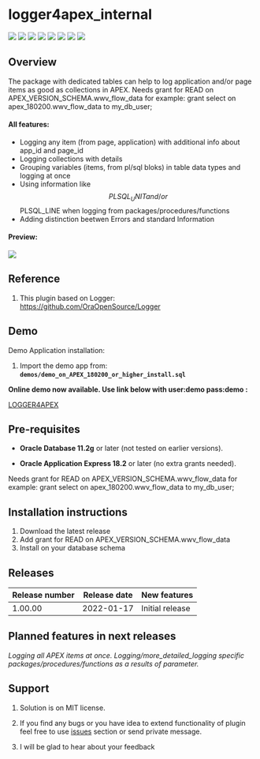 # logger4apex_internal

![](https://img.shields.io/badge/APEX-18.2-success.svg) ![](https://img.shields.io/badge/APEX-19.1-success.svg) ![](https://img.shields.io/badge/APEX-19.2-success.svg) ![](https://img.shields.io/badge/APEX-20.1-success.svg) ![](https://img.shields.io/badge/APEX-20.2-success.svg)
![](https://img.shields.io/badge/Oracle-11g-success.svg) ![](https://img.shields.io/badge/Oracle-12c-success.svg)  ![](https://img.shields.io/badge/Oracle-18c-success.svg)


## Overview

The package with dedicated tables can help to log application and/or page items as good as collections in APEX.
Needs grant for READ on APEX_VERSION_SCHEMA.wwv_flow_data for example: grant select on apex_180200.wwv_flow_data to my_db_user;


#### All features:

- Logging any item (from page, application) with additional info about app_id and page_id
- Logging collections with details
- Grouping variables (items, from pl/sql bloks) in table data types and logging at once
- Using information like $$PLSQL_UNIT and/or $$PLSQL_LINE when logging from packages/procedures/functions
- Adding distinction beetwen Errors and standard Information


#### Preview: 

![](https://raw.githubusercontent.com/CanbiPl/logger4apex_internal/preview.png)


## Reference

1. This plugin based on Logger: https://github.com/OraOpenSource/Logger 

## Demo

Demo Application installation: 

1. Import the demo app from: **`demos/demo_on_APEX_180200_or_higher_install.sql`**
   

**Online demo now available. Use link below with user:demo pass:demo :**

[LOGGER4APEX](https://CANBI.PL/ords/f?p=LOGGER4APEX)


## Pre-requisites

- **Oracle Database 11.2g** or later (not tested on earlier versions).

- **Oracle Application Express 18.2** or later (no extra grants needed).

Needs grant for READ on APEX_VERSION_SCHEMA.wwv_flow_data for example: grant select on apex_180200.wwv_flow_data to my_db_user;  


## Installation instructions

1. Download the latest release
2. Add grant for READ on APEX_VERSION_SCHEMA.wwv_flow_data
3. Install on your database schema


## Releases

| Release number | Release date | New features                                                 |
| -------------- | ------------ | ------------------------------------------------------------ |
| 1.00.00        | 2022-01-17   | Initial release                                              |


## Planned features in next releases

*Logging all APEX items at once.*
*Logging/more_detailed_logging specific packages/procedures/functions as a results of parameter.*


## Support

1. Solution is on MIT license. 

2. If you find any bugs or you have idea to extend functionality of plugin feel free to use [issues](https://github.com/CanbiPl/logger4apex_internal/issues) section or send private message.

3. I will be glad to hear about your feedback

   

   
